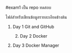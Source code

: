 #exam1
เป็น repo ทดสอบ


ไฟล์สำหรับเขียนข้อมูลรายละเอียดข้างต้น


1. Day 1 Git and GitHub
   
   2. Day 2 Docker
   
3. Day 3 Docker Manager
